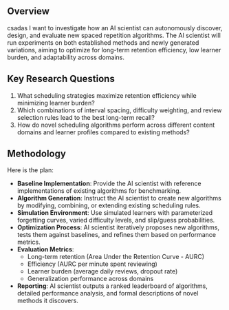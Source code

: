 
## Overview  
csadas
I want to investigate how an AI scientist can autonomously discover, design, and evaluate new spaced repetition algorithms. The AI scientist will run experiments on both established methods and newly generated variations, aiming to optimize for long-term retention efficiency, low learner burden, and adaptability across domains.  

## Key Research Questions  
1. What scheduling strategies maximize retention efficiency while minimizing learner burden?  
2. Which combinations of interval spacing, difficulty weighting, and review selection rules lead to the best long-term recall?  
3. How do novel scheduling algorithms perform across different content domains and learner profiles compared to existing methods?  

## Methodology  
Here is the plan:  
- **Baseline Implementation**: Provide the AI scientist with reference implementations of existing algorithms for benchmarking.  
- **Algorithm Generation**: Instruct the AI scientist to create new algorithms by modifying, combining, or extending existing scheduling rules.  
- **Simulation Environment**: Use simulated learners with parameterized forgetting curves, varied difficulty levels, and slip/guess probabilities.  
- **Optimization Process**: AI scientist iteratively proposes new algorithms, tests them against baselines, and refines them based on performance metrics.  
- **Evaluation Metrics**:  
  - Long-term retention (Area Under the Retention Curve - AURC)  
  - Efficiency (AURC per minute spent reviewing)  
  - Learner burden (average daily reviews, dropout rate)  
  - Generalization performance across domains  
- **Reporting**: AI scientist outputs a ranked leaderboard of algorithms, detailed performance analysis, and formal descriptions of novel methods it discovers.  
 